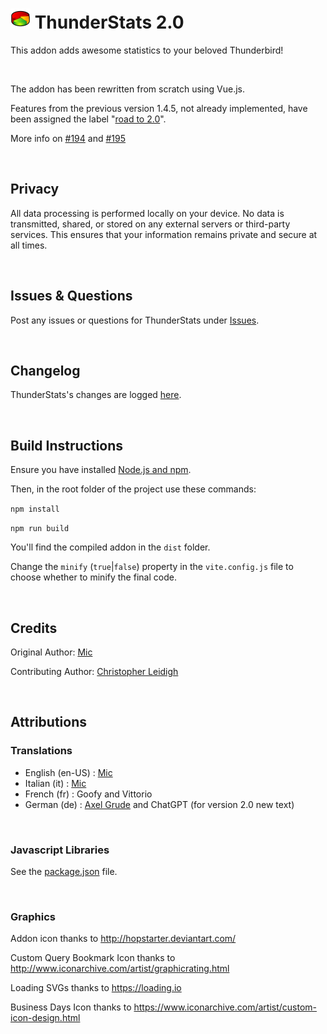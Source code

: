 # ![ThunderStats icon](public/images/mzts-icon-32px.png "ThunderStats")  ThunderStats 2.0

This addon adds awesome statistics to your beloved Thunderbird!


<br>

The addon has been rewritten from scratch using Vue.js.

Features from the previous version 1.4.5, not already implemented, have been assigned the label "[road to 2.0](https://github.com/micz/ThunderStats/labels/road%20to%202.0)".

More info on [#194](https://github.com/micz/ThunderStats/issues/194) and [#195](https://github.com/micz/ThunderStats/issues/195)

<br>

## Privacy
All data processing is performed locally on your device. No data is transmitted, shared, or stored on any external servers or third-party services.
This ensures that your information remains private and secure at all times.

<br>

## Issues & Questions
Post any issues or questions for ThunderStats under [Issues](https://github.com/micz/ThunderStats/issues).

<br>


## Changelog
ThunderStats's changes are logged [here](CHANGELOG.md).



<br>


## Build Instructions

Ensure you have installed [Node.js and npm](https://nodejs.org/).

Then, in the root folder of the project use these commands:

`npm install`

`npm run build`

You'll find the compiled addon in the `dist` folder.

Change the `minify` (`true`|`false`) property in the `vite.config.js` file to choose whether to minify the final code.

<br>

## Credits
Original Author: [Mic](https://github.com/micz)

Contributing Author: [Christopher Leidigh](https://github.com/cleidigh)

<br>

## Attributions

### Translations
- English (en-US)	: [Mic](https://addons.thunderbird.net/thunderbird/user/Micz/)
- Italian (it)		: [Mic](https://addons.thunderbird.net/thunderbird/user/Micz/)
- French (fr)		: Goofy and Vittorio
- German (de)		: [Axel Grude](https://addons.thunderbird.net/thunderbird/user/realraven/) and ChatGPT (for version 2.0 new text)

<br>

### Javascript Libraries
See the [package.json](/package.json) file.

<br>

### Graphics
Addon icon thanks to http://hopstarter.deviantart.com/

Custom Query Bookmark Icon thanks to http://www.iconarchive.com/artist/graphicrating.html

Loading SVGs thanks to https://loading.io

Business Days Icon thanks to https://www.iconarchive.com/artist/custom-icon-design.html

